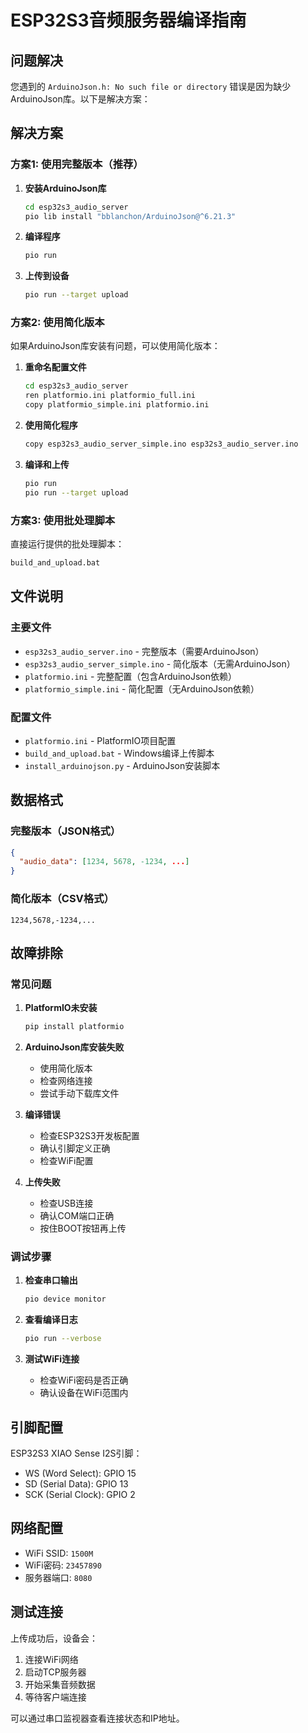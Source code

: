 # ESP32S3音频服务器编译指南

## 问题解决

您遇到的 `ArduinoJson.h: No such file or directory` 错误是因为缺少ArduinoJson库。以下是解决方案：

## 解决方案

### 方案1: 使用完整版本（推荐）

1. **安装ArduinoJson库**
   ```bash
   cd esp32s3_audio_server
   pio lib install "bblanchon/ArduinoJson@^6.21.3"
   ```

2. **编译程序**
   ```bash
   pio run
   ```

3. **上传到设备**
   ```bash
   pio run --target upload
   ```

### 方案2: 使用简化版本

如果ArduinoJson库安装有问题，可以使用简化版本：

1. **重命名配置文件**
   ```bash
   cd esp32s3_audio_server
   ren platformio.ini platformio_full.ini
   copy platformio_simple.ini platformio.ini
   ```

2. **使用简化程序**
   ```bash
   copy esp32s3_audio_server_simple.ino esp32s3_audio_server.ino
   ```

3. **编译和上传**
   ```bash
   pio run
   pio run --target upload
   ```

### 方案3: 使用批处理脚本

直接运行提供的批处理脚本：
```bash
build_and_upload.bat
```

## 文件说明

### 主要文件
- `esp32s3_audio_server.ino` - 完整版本（需要ArduinoJson）
- `esp32s3_audio_server_simple.ino` - 简化版本（无需ArduinoJson）
- `platformio.ini` - 完整配置（包含ArduinoJson依赖）
- `platformio_simple.ini` - 简化配置（无ArduinoJson依赖）

### 配置文件
- `platformio.ini` - PlatformIO项目配置
- `build_and_upload.bat` - Windows编译上传脚本
- `install_arduinojson.py` - ArduinoJson安装脚本

## 数据格式

### 完整版本（JSON格式）
```json
{
  "audio_data": [1234, 5678, -1234, ...]
}
```

### 简化版本（CSV格式）
```
1234,5678,-1234,...
```

## 故障排除

### 常见问题

1. **PlatformIO未安装**
   ```bash
   pip install platformio
   ```

2. **ArduinoJson库安装失败**
   - 使用简化版本
   - 检查网络连接
   - 尝试手动下载库文件

3. **编译错误**
   - 检查ESP32S3开发板配置
   - 确认引脚定义正确
   - 检查WiFi配置

4. **上传失败**
   - 检查USB连接
   - 确认COM端口正确
   - 按住BOOT按钮再上传

### 调试步骤

1. **检查串口输出**
   ```bash
   pio device monitor
   ```

2. **查看编译日志**
   ```bash
   pio run --verbose
   ```

3. **测试WiFi连接**
   - 检查WiFi密码是否正确
   - 确认设备在WiFi范围内

## 引脚配置

ESP32S3 XIAO Sense I2S引脚：
- WS (Word Select): GPIO 15
- SD (Serial Data): GPIO 13  
- SCK (Serial Clock): GPIO 2

## 网络配置

- WiFi SSID: `1500M`
- WiFi密码: `23457890`
- 服务器端口: `8080`

## 测试连接

上传成功后，设备会：
1. 连接WiFi网络
2. 启动TCP服务器
3. 开始采集音频数据
4. 等待客户端连接

可以通过串口监视器查看连接状态和IP地址。 